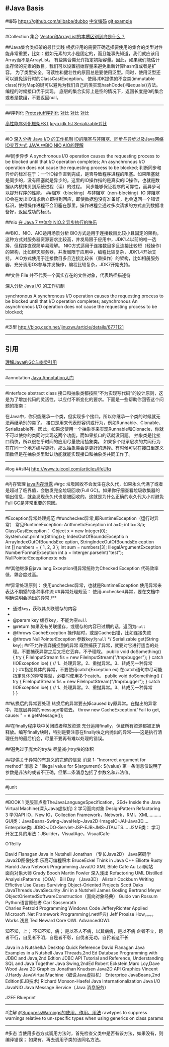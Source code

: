 #Java Basis
---
#编码
https://github.com/alibaba/dubbo
[中文编码](http://www.ibm.com/developerworks/cn/java/j-lo-chinesecoding/)
[git example](https://github.com/alibaba/dubbo/tree/master/dubbo-test/dubbo-test-examples/src/main/java/com/alibaba/dubbo/examples)

---
#Collection 集合
[Vector和ArrayList的本质区别到底是什么？](http://www.iteye.com/topic/924440)

##Java集合类框架的最佳实践
根据应用的需要正确选择要使用的集合的类型对性能非常重要，比如：假如元素的大小是固定的，而且能事先知道，我们就应该用Array而不是ArrayList。
有些集合类允许指定初始容量。因此，如果我们能估计出存储的元素的数目，我们可以设置初始容量来避免重新计算hash值或者是扩容。
为了类型安全，可读性和健壮性的原因总是要使用泛型。同时，使用泛型还可以避免运行时的ClassCastException。
使用JDK提供的不变类(immutable class)作为Map的键可以避免为我们自己的类实现hashCode()和equals()方法。
编程的时候接口优于实现。
底层的集合实际上是空的情况下，返回长度是0的集合或者是数组，不要返回null。


---
##序列化
[Protostuff序列化](http://www.cnblogs.com/549294286/p/4612601.html)
[对比](https://github.com/eishay/jvm-serializers/tree/master/protowar)
[对比](http://blog.csdn.net/smallnest/article/details/38847653)
[对比](http://www.oschina.net/question/54100_91827)

[高性能序列化框架FST](http://itindex.net/detail/51375-%E6%80%A7%E8%83%BD-%E5%BA%8F%E5%88%97%E5%8C%96-%E6%A1%86%E6%9E%B6)
[ kryo jdk fst Serializable对比](http://my.oschina.net/chenleijava/blog/198721)


---
#IO
[深入分析 Java I/O 的工作机制](http://www.ibm.com/developerworks/cn/java/j-lo-javaio/)
[IO的阻塞与非阻塞、同步与异步以及Java网络IO交互方式](http://www.cnblogs.com/zhuYears/archive/2012/09/28/2690194.html)
[JAVA 中BIO,NIO,AIO的理解](http://my.oschina.net/hanruikai/blog/294108)

##同步异步
A synchronous I/O operation causes the requesting process to be blocked until that I/O operation completes;
An asynchronous I/O operation does not cause the requesting process to be blocked;
判断同步和异步的标准在于：一个IO操作直到完成，是否导致程序进程的阻塞。如果阻塞就是同步的，没有阻塞就是异步的。这里的IO操作指的是真实的IO操作，也就是数据从内核拷贝到系统进程（读）的过程。
同步能够保证程序的可靠性，而异步可以提升程序的性能。
##阻塞（blocking）与非阻塞（non-blocking）IO
非阻塞IO会在发出IO请求后立即得到回应，即使数据包没有准备好，也会返回一个错误标识，使得操作进程不会阻塞在那里。操作进程会通过多次请求的方式直到数据准备好，返回成功的标识。

##nio
[在 Java 7 中体会 NIO.2 异步执行的快乐](http://www.ibm.com/developerworks/cn/java/j-lo-nio2/)

##BIO、NIO、AIO适用场景分析
BIO方式适用于连接数目比较小且固定的架构，这种方式对服务器资源要求比较高，并发局限于应用中，JDK1.4以前的唯一选择，但程序直观简单易理解。 
NIO方式适用于连接数目多且连接比较短（轻操作）的架构，比如聊天服务器，并发局限于应用中，编程比较复杂，JDK1.4开始支持。 
AIO方式使用于连接数目多且连接比较长（重操作）的架构，比如相册服务器，充分调用OS参与并发操作，编程比较复杂，JDK7开始支持。 

##文件
File 并不代表一个真实存在的文件对象，代表路径描述符


[深入分析 Java I/O 的工作机制](https://www.ibm.com/developerworks/cn/java/j-lo-javaio/)

synchronous
A synchronous I/O operation causes the requesting process to be blocked until that I/O operation completes;
asynchronous
An asynchronous I/O operation does not cause the requesting process to be blocked;


---
#泛型
http://blog.csdn.net/jinuxwu/article/details/6771121

---
## 引用
[理解Java的GC与幽灵引用](http://www.iteye.com/topic/401478)


---
#annotation
[Java Annotation入门](http://www.blogjava.net/ericwang/archive/2005/12/13/23743.html)

---
#interface abstract class
接口和抽象类都按照“不为实现写代码”的设计原则，这是为了增加代码的灵活性，以应付不断变化的要求。下面是一些帮助你回答这个问题的指南：

在Java中，你只能继承一个类，但实现多个接口。所以你继承一个类的时候就无法再继承别的类了。
接口是用来代表形容词或行为，例如Runnable、Clonable、Serializable等。因此，如果您使用一个抽象类来实现Runnable和Clonacle，你就不可以使你的类同时实现这两个功能，而如果接口的话就没问题。
抽象类是比接口稍快，所以很在乎时间的应用尽量使用抽象类。
如果多个继承层次的共同行为在在同一个地方编写更好，那么抽象类会是更好的选择。有时候可以在接口里定义函数但是在抽象类里默认功能就能实现接口和抽象类共同工作了。

---
#log
##slf4j
http://www.tuicool.com/articles/IfeUfq

---
#内存管理
[java内存泄露](http://www.ibm.com/developerworks/cn/java/l-JavaMemoryLeak/)
##gc
垃圾回收不会发生在永久代，如果永久代满了或者是超过了临界值，会触发完全垃圾回收(Full GC)。如果你仔细查看垃圾收集器的输出信息，就会发现永久代也是被回收的。这就是为什么正确的永久代大小对避免Full GC是非常重要的原因。

---
#Exception异常处理规范
##unchecked异常,即RuntimeException（运行时异常） 
常见RuntimeException:
ArithmeticException int a=0; 
int b= 3/a;
 ClassCastException：    Object x = new Integer(0); 
System.out.println((String)x);
  IndexOutOfBoundsExceptio n 
       ArrayIndexOutOfBoundsExc eption, 
       StringIndexOutOfBoundsEx ception  
int [] numbers = { 1, 2, 3 }; 
int sum = numbers[3];
IllegalArgumentException 
       NumberFormatException 
int a = Interger.parseInt("test"); 
NullPointerExceptionexte nds 

##其他继承自java.lang.Exception得异常统称为Checked Exception
代码效率低，耦合度过高。

##异常处理原则：
使用unchecked异常，也就是RuntimeException
使用异常来表达不期望的各种事件流
##异常处理规范：
使用unchecked异常，要在文档中明确说明会抛出的异常
/**
* 通过<code>key</code>，获取其关联缓存的内容
*
* @param key 缓存key，不能为空<code>null</code>
* @return 如果没有关联缓存，或缓存的内容已过期的话，返回为<code>null</code>
* @throws CacheException 操作超时，或是Cache出错，比如连接失败
* @throws NullPointerException 参数key为<code>null</code>
*/
Serializable get(String key);
##不允许丢弃捕捉到的异常
既然捕获了异常，就要对它进行适当的处理。不要捕获异常之后又把它丢弃，不予理睬。
public void doSomething() {
    try {
        FileInputStream fis = new FileInputStream("/tmp/bugger");
    } catch (IOException ioe) {
        // 1、处理异常。2、重抛异常。3、转成另一种异常  
    }
}
##指定具体的异常，不要使用catch(Exception ex)
在catch语句中尽可能指定具体的异常类型，必要时使用多个catch。
public void doSomething() {
    try {
        FileInputStream fis = new FileInputStream("/tmp/bugger");
    } catch (IOException ioe) {
        // 1、处理异常。2、重抛异常。3、转成另一种异常  
    }
}

##转换后的异常要处理
转换后的异常要去掉caused by原异常。在抛出的异常中，把底层异常的message带进去。
throw new CacheException("Fail to get, cause:  " + e.getMessage());

##在finally程序块中关闭或者释放资源
充分运用finally，保证所有资源都被正确释放。编写finally块时，特别是要注意在finally块之内抛出的异常——这是执行清理任务的最后机会，尽量不要再有难以处理的错误。 

##避免过于庞大的try块 
尽量减小try块的体积

##提供关于异常的有意义的完整的信息
消息 1: "Incorrect argument for method"
消息 2: "Illegal value for ${argument}: ${value}
第一条消息仅说明了参数是非法的或者不正确，但第二条消息包括了参数名和非法值。

---
#junit






---
#BOOK
1 克服盲点看TheJavaLanguageSpecification，2Ed+		Inside the Java Virtual Machine(深入Java虚拟机)
2 学习面向对象		DesignPattern		Refactoring	
3 学习API 		IO，New IO，Collection Framework，Network，RMI，XML..........
		GUI类：JavaBeans-Swing-JavaHelp-Java2D-ImageIO-JAI-Java3D....
		Enterprise类: JDBC-JDO-Servlet-JSP-EJB-JMS-JTA/JTS....
		J2ME类：
学习开发工具的用法：JBuilder，VisualAge，VisualCafe

O'Reilly

David Flanagan        			 Java in Nutshell
Jonathan （专长Java2D）			Java密码学	Java2D图像技术	乐高可编程积木
BruceEckel 					Think in Java C++
Elliotte Rusty Harold 			Java Network Programming  JavaI/O  XML Bible
						Cafe Au Lait网站					
面向对象大师 Grady Booch
Martin Fowler  深入浅出   	Refactoring	UML Distilled		AnalysisPatterns（OOA）
Bill Day	（Java3D）
Alistair Cockburn  	Writing Effictive Use Cases 		Surviving Object-Oriented Projects
Scott Oaks 	JavaThreads		JavaSecurity		Jini in a Nutshell
James Gosling 
Bertrand Meyer		ObjectOrientedSoftwareConstruction（面向对象经典）
Guido van Rossum  	Python语言原创者
Carl Sassenrath		
Charles Petzold		Programming Windows			Code
JefferyRichter			Applied Microsoft .Net Framework Programming(.net经典)
Jeff Prosise  			How。。。。Works  浅显
Ted Neward			Core OWL	AdvancedOWL


知不知，上；
不知不知，病；
是以圣人不病，以其病病，是以不病
企者不立，跨者不行，自见者不明，自是者不彰，自伐者无功，自矜者这不长

Java in a Nutshell:A Desktop Quick Reference		David Flanagan
Java Examples in a Nutshell
Java Threads,2nd Ed
Database Programming with JDBC and Java,2nd Edtion
	JDBC API Tutorial and Reference,
	Understanding SQL and Java Together
Java Swing,2ndEd	Robert Eckstein,Marc Loy,Dave Wood
Java 2D Graphics	Jonathan Knudsen
	Java2D API Graphics	Vincent J.Hardy
JavaVirtualMachine（细说Java虚拟机）
Enterprice JavaBeans,2nd Edition(EJB技术)		Richard Monson-Haefel
Java Internationalization
	Java I/O		JavaNIO
Java Message Service（Java 消息服务）
	
J2EE Blueprint



----
#注解
[@SuppressWarnings的使用、作用、用法](http://blog.csdn.net/mddy2001/article/details/8291484)
rawtypes to suppress warnings relative to un-specific types when using generics on class params





------
#多态
当使用多态方式调用方法时，首先检查父类中是否有该方法，如果没有，则编译错误；
如果有，再去调用子类的该同名方法。























































